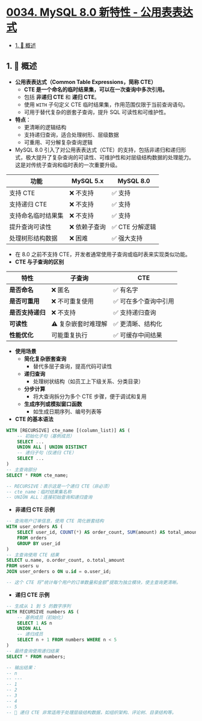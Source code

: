 # [0034. MySQL 8.0 新特性 - 公用表表达式](https://github.com/Tdahuyou/TNotes.mysql/tree/main/notes/0034.%20MySQL%208.0%20%E6%96%B0%E7%89%B9%E6%80%A7%20-%20%E5%85%AC%E7%94%A8%E8%A1%A8%E8%A1%A8%E8%BE%BE%E5%BC%8F)

<!-- region:toc -->

- [1. 📝 概述](#1--概述)

<!-- endregion:toc -->

## 1. 📝 概述

- **公用表表达式（Common Table Expressions，简称 CTE）**
  - **CTE 是一个命名的临时结果集，可以在一次查询中多次引用。**
  - 包括 **非递归 CTE** 和 **递归 CTE**。
  - 使用 `WITH` 子句定义 CTE 临时结果集，作用范围仅限于当前查询语句。
  - 可用于替代复杂的嵌套子查询，提升 SQL 可读性和可维护性。
- **特点**：
  - 更清晰的逻辑结构
  - 支持递归查询，适合处理树形、层级数据
  - 可重用、可分解复杂查询逻辑
- MySQL 8.0 引入了对公用表表达式（CTE）的支持，包括非递归和递归形式，极大提升了复杂查询的可读性、可维护性和对层级结构数据的处理能力。这是对传统子查询和临时表的一次重要升级。

| 功能               | MySQL 5.x     | MySQL 8.0       |
| ------------------ | ------------- | --------------- |
| 支持 CTE           | ❌ 不支持     | ✅ 支持         |
| 支持递归 CTE       | ❌ 不支持     | ✅ 支持         |
| 支持命名临时结果集 | ❌ 不支持     | ✅ 支持         |
| 提升查询可读性     | ❌ 依赖子查询 | ✅ CTE 分解逻辑 |
| 处理树形结构数据   | ❌ 困难       | ✅ 强大支持     |

- 在 8.0 之前不支持 CTE，开发者通常使用子查询或临时表来实现类似功能。
- **CTE 与子查询的区别**

| 特性             | 子查询              | CTE                   |
| ---------------- | ------------------- | --------------------- |
| **是否命名**     | ❌ 匿名             | ✅ 有名字             |
| **是否可重用**   | ❌ 不可重复使用     | ✅ 可在多个查询中引用 |
| **是否支持递归** | ❌ 不支持           | ✅ 支持递归查询       |
| **可读性**       | ⚠️ 复杂嵌套时难理解 | ✅ 更清晰、结构化     |
| **性能优化**     | 可能重复执行        | ✅ 可缓存中间结果     |

- **使用场景**
  - **简化复杂嵌套查询**
    - 替代多层子查询，提高代码可读性
  - **递归查询**
    - 处理树状结构（如员工上下级关系、分类目录）
  - **分步计算**
    - 将大查询拆分为多个 CTE 步骤，便于调试和复用
  - **生成序列或模拟窗口函数**
    - 如生成日期序列、编号列表等
- **CTE 的基本语法**

```sql
WITH [RECURSIVE] cte_name [(column_list)] AS (
    -- 初始化子句（基例成员）
    SELECT ...
    UNION ALL | UNION DISTINCT
    -- 递归子句（仅递归 CTE）
    SELECT ...
)
-- 主查询部分
SELECT * FROM cte_name;

-- RECURSIVE：表示这是一个递归 CTE（非必须）
-- cte_name：临时结果集名称
-- UNION ALL：连接初始查询和递归查询
```

- **非递归 CTE 示例**

```sql
-- 查询用户订单信息，使用 CTE 简化嵌套结构
WITH user_orders AS (
    SELECT user_id, COUNT(*) AS order_count, SUM(amount) AS total_amount
    FROM orders
    GROUP BY user_id
)
-- 主查询使用 CTE 结果
SELECT u.name, o.order_count, o.total_amount
FROM users u
JOIN user_orders o ON u.id = o.user_id;

-- 这个 CTE 将“统计每个用户的订单数量和金额”提取为独立模块，使主查询更清晰。
```

- **递归 CTE 示例**

```sql
-- 生成从 1 到 5 的数字序列
WITH RECURSIVE numbers AS (
    -- 基例成员（初始化）
    SELECT 1 AS n
    UNION ALL
    -- 递归成员
    SELECT n + 1 FROM numbers WHERE n < 5
)
-- 最终查询使用递归结果
SELECT * FROM numbers;

-- 输出结果：
-- n
-- ---
-- 1
-- 2
-- 3
-- 4
-- 5
-- 🔁 递归 CTE 非常适用于处理层级结构数据，如组织架构、评论树、目录结构等。
```
